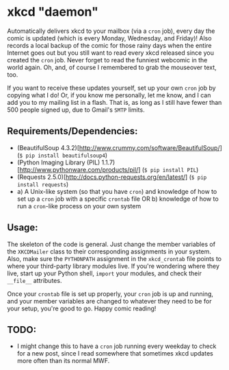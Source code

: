 xkcd "daemon"
===

Automatically delivers xkcd to your mailbox (via a `cron` job), every day the comic is updated (which is every Monday, Wednesday, and Friday)! Also records a local backup of the comic for those rainy days when the entire Internet goes out but you still want to read every xkcd released since you created the `cron` job. Never forget to read the funniest webcomic in the world again. Oh, and, of course I remembered to grab the mouseover text, too.

If you want to receive these updates yourself, set up your own `cron` job by copying what I do! Or, if you know me personally, let me know, and I can add you to my mailing list in a flash. That is, as long as I still have fewer than 500 people signed up, due to Gmail's `SMTP` limits.

Requirements/Dependencies:
---

- (BeautifulSoup 4.3.2)[http://www.crummy.com/software/BeautifulSoup/] (`$ pip install beautifulsoup4`)
- (Python Imaging Library (PIL) 1.1.7)[http://www.pythonware.com/products/pil/] (`$ pip install PIL`)
- (Requests 2.5.0)[http://docs.python-requests.org/en/latest/] (`$ pip install requests`)
- a) A Unix-like system (so that you have `cron`) and knowledge of how to set up a `cron` job with a specific `crontab` file OR b) knowledge of how to run a `cron`-like process on your own system

Usage:
---

The skeleton of the code is general. Just change the member variables of the `XKCDMailer` class to their corresponding assignments in your system. Also, make sure the `PYTHONPATH` assignment in the `xkcd_crontab` file points to where your third-party library modules live. If you're wondering where they live, start up your Python shell, `import` your modules, and check their `__file__` attributes.

Once your `crontab` file is set up properly, your `cron` job is up and running, and your member variables are changed to whatever they need to be for your setup, you're good to go. Happy comic reading!

TODO:
---

- I might change this to have a `cron` job running every weekday to check for a new post, since I read somewhere that sometimes xkcd updates more often than its normal MWF.
